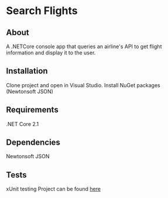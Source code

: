 ﻿# Search Flights

## About

A .NETCore console app that queries an airline's API to get flight information and display it to the user.

## Installation

Clone project and open in Visual Studio. Install NuGet packages (Newtonsoft JSON)

## Requirements

.NET Core 2.1

## Dependencies

Newtonsoft JSON

## Tests

xUnit testing Project can be found [here](https://github.com/davideastmond/searchFlights.Tests)
